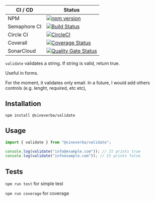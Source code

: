 | CI / CD | Status |
| ------- | ------ |
| NPM | [![npm version](https://badge.fury.io/js/validate.svg)](https://badge.fury.io/js/validate) |
| Semaphore CI | [![Build Status](https://sineverba.semaphoreci.com/badges/npm-pkg-validate/branches/master.svg)](https://sineverba.semaphoreci.com/projects/npm-pkg-validate) |
| Circle CI | [![CircleCI](https://circleci.com/gh/sineverba/npm-pkg-validate.svg?style=svg)](https://circleci.com/gh/sineverba/npm-pkg-validate) |
| Coverall | [![Coverage Status](https://coveralls.io/repos/github/sineverba/npm-pkg-validate/badge.svg?branch=master)](https://coveralls.io/github/sineverba/npm-pkg-validate?branch=master) |
| SonarCloud | [![Quality Gate Status](https://sonarcloud.io/api/project_badges/measure?project=npm-pkg-validate&metric=alert_status)](https://sonarcloud.io/dashboard?id=npm-pkg-validate) |

`validate` validates a string. If string is valid, return true.

Useful in forms.

For the moment, it validates only email. In a future, I would add others controls (e.g. lenght, required, etc etc),

## Installation
`npm install @sineverba/validate`

## Usage

```js
import { validate } from "@sineverba/validate";

console.log(validate("info@example.com")); // It prints true
console.log(validate("infoexample.com")); // It prints false
```

## Tests

`npm run test` for simple test

`npm run coverage` for coverage
